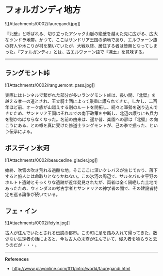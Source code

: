 # フォルガンディ地方

![[Attachments/0002/fauregandi.jpg]]

『北壁』と呼ばれる、切り立ったアシャク山脈の絶壁を越えた先に広がる、広大なツンドラ地帯。かつて、ここはサンドリア王国の領地であり、エルヴァーン族の狩人や木こりが村を築いていたが、大戦以降、居住する者は皆無となってしまった。『フォルガンディ』とは、古エルヴァーン語で『凍土』を意味する。

---

## ラングモント峠

![[Attachments/0002/ranguemont_pass.jpg]]

実際にはトンネルで繋がれた部分が多いラングモント峠は、長い間、『北壁』を越える唯一の道とされ、王立騎士団によって厳重に護られてきた。しかし、二百年ほど前、オーク族が山越えする別のルートを開拓し、続々と軍勢を送り込んできたため、サンドリア王国はそれまでの南下政策を中断し、北辺の護りにも兵力を割かねばならなくなった。名前の由来は、遥か昔、楽園への扉は『北壁』の向こうにある、との噂を真に受けた修道士ラングモントが、己の拳で掘った、という伝承による。

## ボスディン氷河

![[Attachments/0002/beaucedine_glacier.jpg]]

始終、吹雪の吹き荒れる過酷な地。そこここに深いクレバスが生じており、落下すると旅人には命取りとなりかねない。この氷河の周辺で、サルタバルタ平野のホルトト遺跡とそっくりな遺跡が近年発見されたが、両者は全く隔絶した土地であったため、ウィンダスの考古学者とサンドリアの神学者の間で、その建設者特定を巡る論争が続いている。

## フェ・イン

![[Attachments/0002/feiyin.jpg]]

古人が住んでいたとされる伝説の都市。この町に足を踏み入れて帰ってきた、数少ない生還者の話によると、今も古人の末裔が住んでいて、侵入者を喰らうと云うのだが・・・。

---

**References**
- http://www.playonline.com/ff11/intro/world/fauregandi.html
